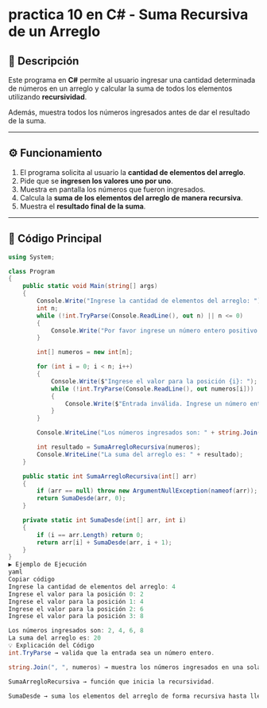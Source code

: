 # practica 10 en C# - Suma Recursiva de un Arreglo  

## 📌 Descripción  
Este programa en **C#** permite al usuario ingresar una cantidad determinada de números en un arreglo y calcular la suma de todos los elementos utilizando **recursividad**.  

Además, muestra todos los números ingresados antes de dar el resultado de la suma.  

---

## ⚙️ Funcionamiento  
1. El programa solicita al usuario la **cantidad de elementos del arreglo**.  
2. Pide que se **ingresen los valores uno por uno**.  
3. Muestra en pantalla los números que fueron ingresados.  
4. Calcula la **suma de los elementos del arreglo de manera recursiva**.  
5. Muestra el **resultado final de la suma**.  

---

## 📝 Código Principal  
```csharp
using System;

class Program
{
    public static void Main(string[] args)
    {
        Console.Write("Ingrese la cantidad de elementos del arreglo: ");
        int n;
        while (!int.TryParse(Console.ReadLine(), out n) || n <= 0)
        {
            Console.Write("Por favor ingrese un número entero positivo: ");
        }

        int[] numeros = new int[n];

        for (int i = 0; i < n; i++)
        {
            Console.Write($"Ingrese el valor para la posición {i}: ");
            while (!int.TryParse(Console.ReadLine(), out numeros[i]))
            {
                Console.Write($"Entrada inválida. Ingrese un número entero para la posición {i}: ");
            }
        }

        Console.WriteLine("Los números ingresados son: " + string.Join(", ", numeros));

        int resultado = SumaArregloRecursiva(numeros);
        Console.WriteLine("La suma del arreglo es: " + resultado);
    }

    public static int SumaArregloRecursiva(int[] arr)
    {
        if (arr == null) throw new ArgumentNullException(nameof(arr));
        return SumaDesde(arr, 0);
    }

    private static int SumaDesde(int[] arr, int i)
    {
        if (i == arr.Length) return 0;
        return arr[i] + SumaDesde(arr, i + 1);
    }
}
▶️ Ejemplo de Ejecución
yaml
Copiar código
Ingrese la cantidad de elementos del arreglo: 4
Ingrese el valor para la posición 0: 2
Ingrese el valor para la posición 1: 4
Ingrese el valor para la posición 2: 6
Ingrese el valor para la posición 3: 8

Los números ingresados son: 2, 4, 6, 8
La suma del arreglo es: 20
💡 Explicación del Código
int.TryParse → valida que la entrada sea un número entero.

string.Join(", ", numeros) → muestra los números ingresados en una sola línea.

SumaArregloRecursiva → función que inicia la recursividad.

SumaDesde → suma los elementos del arreglo de forma recursiva hasta llegar al final.